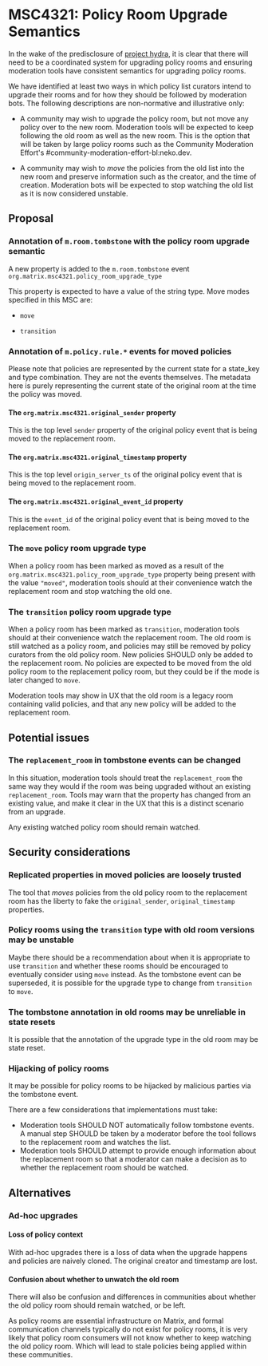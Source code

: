 # MSC4321: Policy Room Upgrade Semantics

In the wake of the predisclosure of [project
hydra](https://matrix.org/blog/2025/07/security-predisclosure/), it is
clear that there will need to be a coordinated system for upgrading
policy rooms and ensuring moderation tools have consistent semantics
for upgrading policy rooms.

We have identified at least two ways in which policy list curators
intend to upgrade their rooms and for how they should be followed by
moderation bots. The following descriptions are non-normative and
illustrative only:

- A community may wish to upgrade the policy room, but not move any policy over to the new room.
  Moderation tools will be expected to keep following the old room as well as the new room. This is
  the option that will be taken by large policy rooms such as the Community Moderation Effort's
  #community-moderation-effort-bl:neko.dev.

- A community may wish to _move_ the policies from the old list into
  the new room and preserve information such as the creator, and the
  time of creation. Moderation bots will be expected to stop watching
  the old list as it is now considered unstable.

## Proposal

### Annotation of `m.room.tombstone` with the policy room upgrade semantic

A new property is added to the `m.room.tombstone` event `org.matrix.msc4321.policy_room_upgrade_type`

This property is expected to have a value of the string type. Move modes specified in this MSC are:

- `move`

- `transition`

### Annotation of `m.policy.rule.*` events for moved policies

Please note that policies are represented by the current state for a
state_key and type combination. They are not the events themselves.
The metadata here is purely representing the current state of the
original room at the time the policy was moved.

#### The `org.matrix.msc4321.original_sender` property

This is the top level `sender` property of the original policy event
that is being moved to the replacement room.

#### The `org.matrix.msc4321.original_timestamp` property

This is the top level `origin_server_ts` of the original policy event that is
being moved to the replacement room.

#### The `org.matrix.msc4321.original_event_id` property

This is the `event_id` of the original policy event that is being
moved to the replacement room.

### The `move` policy room upgrade type

When a policy room has been marked as moved as a result of the
`org.matrix.msc4321.policy_room_upgrade_type` property being present
with the value `"moved"`, moderation tools should at their convenience
watch the replacement room and stop watching the old one.

### The `transition` policy room upgrade type

When a policy room has been marked as `transition`, moderation tools
should at their convenience watch the replacement room. The old room is still
watched as a policy room, and policies may still be removed by policy
curators from the old policy room. New policies SHOULD only be added to the
replacement room. No policies are expected to be moved from the old policy room to
the replacement policy room, but they could be if the mode is later changed to `move`.

Moderation tools may show in UX that the old room is a legacy room
containing valid policies, and that any new policy will be added to
the replacement room.

## Potential issues

### The `replacement_room` in tombstone events can be changed

In this situation, moderation tools should treat the
`replacement_room` the same way they would if the room was being
upgraded without an existing `replacement_room`. Tools may warn that
the property has changed from an existing value, and make it clear in
the UX that this is a distinct scenario from an upgrade.

Any existing watched policy room should remain watched.

## Security considerations

### Replicated properties in moved policies are loosely trusted

The tool that _moves_ policies from the old policy room to the
replacement room has the liberty to fake the `original_sender`,
`original_timestamp` properties.

### Policy rooms using the `transition` type with old room versions may be unstable

Maybe there should be a recommendation about when it is appropriate to
use `transition` and whether these rooms should be encouraged to
eventually consider using `move` instead. As the tombstone event can
be superseded, it is possible for the upgrade type to change from
`transition` to `move`.

### The tombstone annotation in old rooms may be unreliable in state resets

It is possible that the annotation of the upgrade type in the old room
may be state reset.

### Hijacking of policy rooms

It may be possible for policy rooms to be hijacked by malicious parties via the tombstone event.

There are a few considerations that implementations must take:

- Moderation tools SHOULD NOT automatically follow tombstone events. A manual step
  SHOULD be taken by a moderator before the tool follows to the replacement room and
  watches the list.
- Moderation tools SHOULD attempt to provide enough information about
  the replacement room so that a moderator can make a decision as to
  whether the replacement room should be watched.

## Alternatives

### Ad-hoc upgrades

#### Loss of policy context

With ad-hoc upgrades there is a loss of data when the upgrade happens
and policies are naively cloned. The original creator and timestamp
are lost.

#### Confusion about whether to unwatch the old room

There will also be confusion and differences in communities about
whether the old policy room should remain watched, or be left.

As policy rooms are essential infrastructure on Matrix, and formal
communication channels typically do not exist for policy rooms, it is
very likely that policy room consumers will not know whether to keep
watching the old policy room. Which will lead to stale policies being
applied within these communities.
